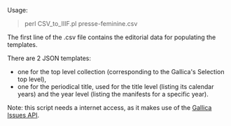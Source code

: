 
Usage:
>perl CSV_to_IIIF.pl presse-feminine.csv

The first line of the .csv file contains the editorial data for populating the templates.

There are 2 JSON templates:
- one for the top level collection (corresponding to the Gallica's Selection top level),
- one for the periodical title, used for the title level (listing its calendar years) and the year level (listing the manifests for a specific year).

Note: this script needs a internet access, as it makes use of the [Gallica Issues API](https://api.bnf.fr/fr/api-document-de-gallica).

